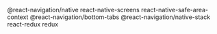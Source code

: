 @react-navigation/native react-native-screens react-native-safe-area-context @react-navigation/bottom-tabs @react-navigation/native-stack react-redux redux